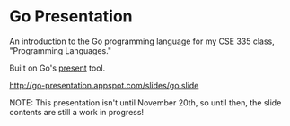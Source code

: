 Go Presentation
===============

An introduction to the Go programming language for my CSE 335 class, "Programming Languages."

Built on Go's [present](https://code.google.com/p/go/source/browse?repo=talks#hg%2Fpresent) tool.

http://go-presentation.appspot.com/slides/go.slide

NOTE: This presentation isn't until November 20th, so until then, the slide contents are still a work in progress!
